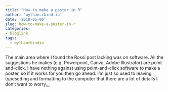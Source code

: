 ```yaml
---
title: "How to make a poster in R"
author: 'wytham.rbind.io'
date: '2018-05-06'
slug: how-to-make-a-poster-in-r
categories:
- bloglink
tags:
  - wythamrbindio
---
```


The main area where I found the Rossi post lacking was on software. All the suggestions he makes (e.g. Powerpoint, Canva, Adobe Illustrator) are point-and-click. I have nothing against using point-and-click software to make a poster, so if it works for you then go ahead. I’m just so used to leaving typesetting and formatting to the computer that there are a lot of details I don’t want to worry[... <i class="fas fa-external-link-alt"></i>](https://wytham.rbind.io/post/making-a-poster-in-r/)

